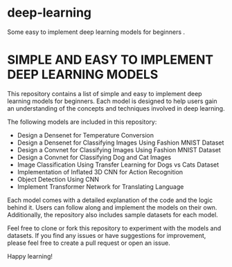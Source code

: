 # deep-learning
Some easy to implement deep learning models for beginners .

<h1> SIMPLE AND EASY TO IMPLEMENT DEEP LEARNING MODELS </H1>
This repository contains a list of simple and easy to implement deep learning models for beginners. Each model is designed to help users gain an understanding of the concepts and techniques involved in deep learning.

The following models are included in this repository:


<ul>
<li>Design a Densenet for Temperature Conversion</li>
<li>Design a Densenet for Classifying Images Using Fashion MNIST Dataset</li>
<li>Design a Convnet for Classifying Images Using Fashion MNIST Dataset</li>
<li>Design a Convnet for Classifying Dog and Cat Images</li>
<li>Image Classification Using Transfer Learning for Dogs vs Cats Dataset</li>
<li>Implementation of Inflated 3D CNN for Action Recognition</li>
<li>Object Detection Using CNN</li>
<li>Implement Transformer Network for Translating Language</li>
</ul>

Each model comes with a detailed explanation of the code and the logic behind it. Users can follow along and implement the models on their own. Additionally, the repository also includes sample datasets for each model.

Feel free to clone or fork this repository to experiment with the models and datasets. If you find any issues or have suggestions for improvement, please feel free to create a pull request or open an issue.

Happy learning!

